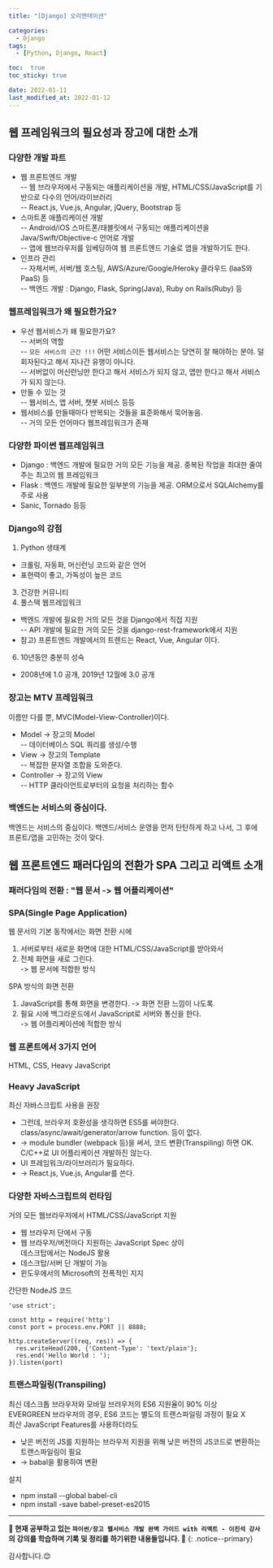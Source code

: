 ```yaml
---
title: "[Django] 오리엔테이션"

categories:
  - Django
tags:
  - [Python, Django, React]

toc:  true
toc_sticky: true

date: 2022-01-11
last_modified_at: 2022-01-12
---
```


## 웹 프레임워크의 필요성과 장고에 대한 소개  

### 다양한 개발 파트  
- 웹 프론트엔드 개발  
-- 웹 브라우저에서 구동되는 애플리케이션을 개발, HTML/CSS/JavaScript를 기반으로 다수의 언어/라이브러리  
-- React.js, Vue.js, Angular, jQuery, Bootstrap 등  
- 스마트폰 애플리케이션 개발  
-- Android/iOS 스마트폰/태블릿에서 구동되는 애플리케이션을 Java/Swift/Objective-c 언어로 개발  
-- 앱에 웹브라우저를 임베딩하여 웹 프론트엔드 기술로 앱을 개발하기도 한다.  
- 인프라 관리  
-- 자체서버, 서버/웹 호스팅, AWS/Azure/Google/Heroky 클라우드 (laaS와 PaaS) 등  
-- 백엔드 개발 : Django, Flask, Spring(Java), Ruby on Rails(Ruby) 등  

### 웹프레임워크가 왜 필요한가요?  
- 우선 웹서비스가 왜 필요한가요?  
-- 서버의 역할  
-- `모든 서비스의 근간 !!!` 어떤 서비스이든 웹서비스는 당연히 잘 해야하는 분야. 덜 회자된다고 해서 지나간 유행이 아니다.  
-- 서버없이 머신런닝만 한다고 해서 서비스가 되지 않고, 앱만 한다고 해서 서비스가 되지 않는다.  
- 만들 수 있는 것  
-- 웹서비스, 앱 서버, 챗봇 서비스 등등  
- 웹서비스를 만들때마다 반복되는 것들을 표준화해서 묵어놓음.  
-- 거의 모든 언어마다 웹프레임워크가 존재  

### 다양한 파이썬 웹프레임워크  
- Django : 백엔드 개발에 필요한 거의 모든 기능을 제공. 중복된 작업을 최대한 줄여주는 최고의 웹 프레임워크  
- Flask : 백엔드 개발에 필요한 일부분의 기능을 제공. ORM으로서 SQLAlchemy를 주로 사용  
- Sanic, Tornado 등등  

### Django의 강점  
1. Python 생태계  
- 크롤링, 자동화, 머신런닝 코드와 같은 언어  
- 표현력이 좋고, 가독성이 높은 코드  
3. 건강한 커뮤니티  
4. 풀스택 웹프레임워크  
- 백엔드 개발에 필요한 거의 모든 것을 Django에서 직접 지원  
-- API 개발에 필요한 거의 모든 것을 django-rest-framework에서 지원  
- 참고) 프론트엔드 개발에서의 트렌드는 React, Vue, Angular 이다.  
6. 10년동안 충분히 성숙  
- 2008년에 1.0 공개, 2019년 12월에 3.0 공개  

### 장고는 MTV 프레임워크  
이름만 다를 뿐, MVC(Model-View-Controller)이다.  
- Model -> 장고의 Model  
-- 데이터베이스 SQL 쿼리를 생성/수행  
- View -> 장고의 Template  
-- 복잡한 문자열 조합을 도와준다.  
- Controller -> 장고의 View  
-- HTTP 클라이언트로부터의 요청을 처리하는 함수  

### 백엔드는 서비스의 중심이다.  
백엔드는 서비스의 중심이다. 백엔드/서비스 운영을 먼저 탄탄하게 하고 나서, 그 후에 프론트/앱을 고민하는 것이 맞다.  


## 웹 프론트엔드 패러다임의 전환가 SPA 그리고 리액트 소개   

### 패러다임의 전환 : "웹 문서 -> 웹 어플리케이션"  

### SPA(Single Page Application)  
웹 문서의 기본 동작에서는 화면 전환 시에  
1. 서버로부터 새로운 화면에 대한 HTML/CSS/JavaScript를 받아와서  
2. 전체 화면을 새로 그린다.  
-> 웹 문서에 적합한 방식  

SPA 방식의 화면 전환  
1. JavaScript를 통해 화면을 변경한다. -> 화면 전환 느낌이 나도록.  
2. 필요 시에 백그라운드에서 JavaScript로 서버와 통신을 한다.  
-> 웹 어플리케이션에 적합한 방식  

### 웹 프론트에서 3가지 언어  
HTML, CSS, Heavy JavaScript  

### Heavy JavaScript  
최신 자바스크립트 사용을 권장  
- 그런데, 브라우저 호환성을 생각하면 ES5를 써야한다. class/async/await/generator/arrow function. 등이 없다.  
- -> module bundler (webpack 등)을 써서, 코드 변환(Transpiling) 하면 OK.  
C/C++로 UI 어플리케이션 개발하진 않는다.  
- UI 프레임워크/라이브러리가 필요하다.  
- -> React.js, Vue.js, Angular를 쓴다.  

### 다양한 자바스크립트의 런타임  
거의 모든 웹브라우저에서 HTML/CSS/JavaScript 지원  
- 웹 브라우저 단에서 구동  
- 웹 브라우저/버전마다 지원하는 JavaScript Spec 상이  
데스크탑에서는 NodeJS 활용  
- 데스크탑/서버 단 개발이 가능  
- 윈도우에서의 Microsoft의 전폭적인 지지  

간단한 NodeJS 코드  
```
'use strict';

const http = require('http')
const port = process.env.PORT || 8888;

http.createServer((req, res)) => {
  res.writeHead(200, {'Content-Type': 'text/plain'};
  res.end('Hello World : ');
}).listen(port)
```  

### 트랜스파일링(Transpiling)  
최신 데스크톱 브라우저와 모바일 브러우저의 ES6 지원율이 90% 이상  
EVERGREEN 브라우저의 경우, ES6 코드는 별도의 트랜스파일링 과정이 필요 X  
최산 JavaScript Features를 사용하더라도  
- 낮은 버전의 JS를 지원하는 브라우저 지원을 위해 낮은 버전의 JS코드로 변환하는 트랜스파일링이 필요  
- -> babal을 활용하여 변환  

설치  
- npm install --global babel-cli  
- npm install -save babel-preset-es2015  

---
**🐢 현재 공부하고 있는 `파이썬/장고 웹서비스 개발 완벽 가이드 with 리액트 - 이진석 강사` 의 강의를 학습하며 기록 및 정리를 하기위한 내용들입니다. 🐢**
{: .notice--primary}   

감사합니다.😊